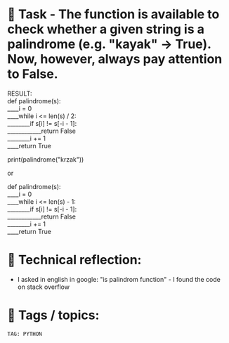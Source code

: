 # 📝 Task - The function is available to check whether a given string is a palindrome (e.g. "kayak" → True). Now, however, always pay attention to False.  
  
RESULT:  
def palindrome(s):  
____i = 0  
____while i <= len(s) / 2:  
________if s[i] != s[-i - 1]:  
____________return False  
________i += 1  
____return True  
    
print(palindrome("krzak"))  
  
or    
  
def palindrome(s):  
____i = 0  
____while i <= len(s) - 1:  
________if s[i] != s[-i - 1]:  
____________return False  
________i += 1  
____return True  

# 💭 Technical reflection: 
- I asked in english in google: "is palindrom function" - I found the code on stack overflow

# 🔖 Tags / topics:
`TAG: PYTHON`  


